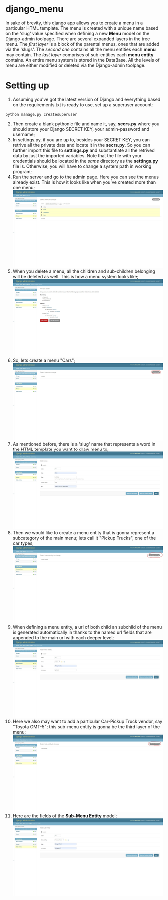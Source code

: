 # django_menu

In sake of brevity, this django app allows you to create a menu in a particular HTML template.
The menu is created with a unique name based on the 'slug' value specified when defining a new **Menu** model on the Django-admin toolpage.
There are several expanded layers in the tree menu. The *first layer* is a block of the parental menus, ones that are added via the 'slugs'. 
The *second one* contains all the menu entities each **menu** may contain. The *last layer* comprises of sub-entities each **menu entity** contains.
An entire menu system is stored in the DataBase. All the levels of menu are either modified or deleted via the Django-admin toolpage.

# Setting up
1) Assuming you've got the latest version of Django and everything based on the requirements.txt is ready to use, set up a superuser account:
```
python manage.py createsuperuser
```
2) Then create a blank pythonic file and name it, say, **secrs.py** where you should store your Django SECRET KEY, your admin-password and username;
3) In settings.py, if you are up to, besides your SECRET KEY, you can retrive all the private data and locate it in the **secrs.py**. So you can further import this file to **settings.py** and substantiate all the retrived data by just the imported variables. Note that the file with your credentials should be located in the *same* directory as the **settings.py** file is. Otherwise, you will have to change a system path in working program;
4) Run the server and go to the admin page. Here you can see the menus already exist. This is how it looks like when you've created more than one menu;
![admin page](images/deletion.jpeg)
5) When you delete a menu, all the children and sub-children belonging will be deleted as well. This is how a menu system looks like;
![delete a tree](images/tree_sys.jpeg)
6) So, lets create a menu "Cars";
![new menu](images/new_menu.jpeg)
7) As mentioned before, there is a 'slug' name that represents a word in the HTML template you want to draw menu to;
![menu fields](images/new_menu_fields.jpeg)
8) Then we would like to create a menu entity that is gonna represent a subcategory of the main menu; lets call it "Pickup Trucks", one of the car types;
![new menu entity](images/new_men_entity.jpeg)
9) When defining a menu entity, a url of both child an subchild of the menu is generated automatically in thanks to the named url fields that are appended to the main url with each deeper level;
![new menu entity fields](images/n_menu_ent_fields.jpeg)
10) Here we also may want to add a particular Car-Pickup Truck vendor, say "Toyota GMT-5"; this sub-menu entity is gonna be the third layer of the menu;
![new sub menu etity](images/new_submenu.jpeg)
11) Here are the fields of the **Sub-Menu Entity** model;
![sub menu entity fields](images/new_sub_m_fields.jpeg)

